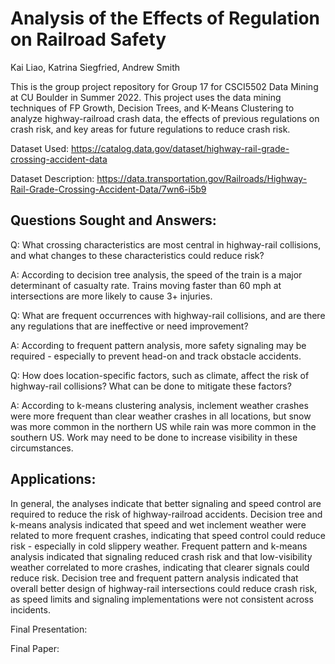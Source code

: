 # Analysis of the Effects of Regulation on Railroad Safety

Kai Liao, Katrina Siegfried, Andrew Smith

This is the group project repository for Group 17 for CSCI5502 Data Mining at CU Boulder in Summer 2022.
This project uses the data mining techniques of FP Growth, Decision Trees, and K-Means Clustering to analyze highway-railroad crash data, the effects of previous regulations on crash risk, and key areas for future regulations to reduce crash risk.

Dataset Used: https://catalog.data.gov/dataset/highway-rail-grade-crossing-accident-data

Dataset Description: https://data.transportation.gov/Railroads/Highway-Rail-Grade-Crossing-Accident-Data/7wn6-i5b9

## Questions Sought and Answers:

Q: What crossing characteristics are most central in highway-rail collisions, and what changes to these characteristics could reduce risk?

A: According to decision tree analysis, the speed of the train is a major determinant of casualty rate. Trains moving faster than 60 mph at intersections are more likely to cause 3+ injuries.

Q: What are frequent occurrences with highway-rail collisions, and are there any regulations that are ineffective or need improvement?

A: According to frequent pattern analysis, more safety signaling may be required - especially to prevent head-on and track obstacle accidents.

Q: How does location-specific factors, such as climate, affect the risk of highway-rail collisions? What can be done to mitigate these factors?

A: According to k-means clustering analysis, inclement weather crashes were more frequent than clear weather crashes in all locations, but snow was more common in the northern US while rain was more common in the southern US. Work may need to be done to increase visibility in these circumstances.

## Applications:

In general, the analyses indicate that better signaling and speed control are required to reduce the risk of highway-railroad accidents.
Decision tree and k-means analysis indicated that speed and wet inclement weather were related to more frequent crashes, indicating that speed control could reduce risk - especially in cold slippery weather.
Frequent pattern and k-means analysis indicated that signaling reduced crash risk and that low-visibility weather correlated to more crashes, indicating that clearer signals could reduce risk.
Decision tree and frequent pattern analysis indicated that overall better design of highway-rail intersections could reduce crash risk, as speed limits and signaling implementations were not consistent across incidents.

Final Presentation:

Final Paper:
